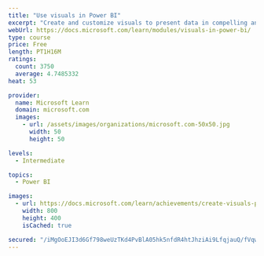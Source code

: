 ```yaml
---
title: "Use visuals in Power BI"
excerpt: "Create and customize visuals to present data in compelling and insightful ways."
webUrl: https://docs.microsoft.com/learn/modules/visuals-in-power-bi/
type: course
price: Free
length: PT1H16M
ratings:
  count: 3750
  average: 4.7485332
heat: 53

provider:
  name: Microsoft Learn
  domain: microsoft.com
  images:
    - url: /assets/images/organizations/microsoft.com-50x50.jpg
      width: 50
      height: 50

levels:
  - Intermediate

topics:
  - Power BI

images:
  - url: https://docs.microsoft.com/learn/achievements/create-visuals-power-bi-desktop-social.png
    width: 800
    height: 400
    isCached: true

secured: "/iMgOoEJI3d6Gf798weUzTKd4PvBlA05hk5nfdR4htJhziAi9LfqjauQ/fVqwoKV/UTZfp/sg5xd6HLRnpRDu0+oaRCY7UyN2vQMeMrzMn/EebJu5ADWo95Dkc9ym8U1CPmeGTXJTNPScVcNkMQQT4gCSnDVDIx/rsNfttYaBr69Of3z15Mw9k2Wdc7lxsCvlQY1GgiDgaLIyQ7VwP/wrierByWt+YS94/2zv0+sAK/VZyX6xk6oo5ENe6HDfNG/pQRW8pD9P1xXF3xjwRdOH/xYF/lUzVse6OmCcYqMu9sIyNDb4FGt5+rq3jJQj9VQcIFXU3gaOlRwK1/WekwmfrCo3/+UXZkg8ZWAw3zG6tHihKM8n5rp7FHcWbBKnSbDZwAO/+5ZefxoozzWdau+BiIWUMbyb8simeVHGY0jiJQ=;LwWdnjmH0z1jrdKM3yoyzw=="
---
```


